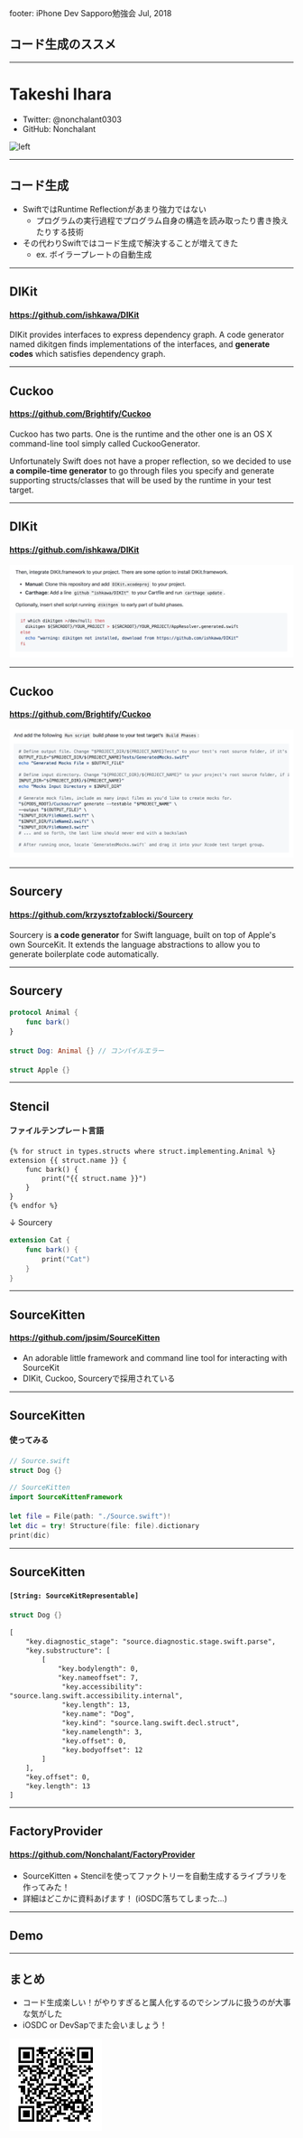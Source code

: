 footer: iPhone Dev Sapporo勉強会 Jul, 2018

## コード生成のススメ

---

# Takeshi Ihara

- Twitter: @nonchalant0303
- GitHub: Nonchalant

![left](../assets/nonchalant.png)

---

## コード生成

- SwiftではRuntime Reflectionがあまり強力ではない
    - プログラムの実行過程でプログラム自身の構造を読み取ったり書き換えたりする技術
- その代わりSwiftではコード生成で解決することが増えてきた
    - ex. ボイラープレートの自動生成

---

## DIKit

#### https://github.com/ishkawa/DIKit

DIKit provides interfaces to express dependency graph. 
A code generator named dikitgen finds implementations of the interfaces, and **generate codes** which satisfies dependency graph.

---

## Cuckoo

#### https://github.com/Brightify/Cuckoo

Cuckoo has two parts. One is the runtime and the other one is an OS X command-line tool simply called CuckooGenerator.

Unfortunately Swift does not have a proper reflection, so we decided to use **a compile-time generator** to go through files you specify and generate supporting structs/classes that will be used by the runtime in your test target.

---

## DIKit

#### https://github.com/ishkawa/DIKit

![inline](assets/dikit.png)

---

## Cuckoo

#### https://github.com/Brightify/Cuckoo

![inline](assets/cuckoo.png)

---

## Sourcery

#### https://github.com/krzysztofzablocki/Sourcery

Sourcery is **a code generator** for Swift language, built on top of Apple's own SourceKit. It extends the language abstractions to allow you to generate boilerplate code automatically.

---

## Sourcery

```swift
protocol Animal {
    func bark()
}

struct Dog: Animal {} // コンパイルエラー

struct Apple {}
```

---

## Stencil

#### ファイルテンプレート言語

```
{% for struct in types.structs where struct.implementing.Animal %}
extension {{ struct.name }} {
    func bark() {
        print("{{ struct.name }}")
    }
}
{% endfor %}
```

↓ Sourcery

```swift
extension Cat {
    func bark() {
        print("Cat")
    }
}
```

---

## SourceKitten

#### https://github.com/jpsim/SourceKitten

- An adorable little framework and command line tool for interacting with SourceKit
- DIKit, Cuckoo, Sourceryで採用されている

---

## SourceKitten

#### 使ってみる

```swift
// Source.swift
struct Dog {}
```

```swift
// SourceKitten
import SourceKittenFramework

let file = File(path: "./Source.swift")!
let dic = try! Structure(file: file).dictionary
print(dic)
```

---

## SourceKitten

#### `[String: SourceKitRepresentable]`

```swift
struct Dog {}
```

```
[
    "key.diagnostic_stage": "source.diagnostic.stage.swift.parse", 
    "key.substructure": [
        [
            "key.bodylength": 0, 
            "key.nameoffset": 7,
             "key.accessibility": "source.lang.swift.accessibility.internal", 
             "key.length": 13, 
             "key.name": "Dog", 
             "key.kind": "source.lang.swift.decl.struct", 
             "key.namelength": 3, 
             "key.offset": 0, 
             "key.bodyoffset": 12
        ]
    ], 
    "key.offset": 0, 
    "key.length": 13
]
```

---

## FactoryProvider

#### https://github.com/Nonchalant/FactoryProvider

- SourceKitten + Stencilを使ってファクトリーを自動生成するライブラリを作ってみた！
- 詳細はどこかに資料あげます！ (iOSDC落ちてしまった...)

---

## Demo

---

## まとめ

- コード生成楽しい！がやりすぎると属人化するのでシンプルに扱うのが大事な気がした
- iOSDC or DevSapでまた会いましょう！

![inline](assets/qr.png)
